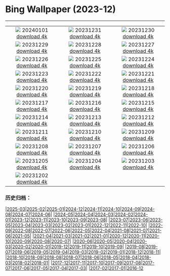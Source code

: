 # Bing Wallpaper (2023-12)
**************
| | | |
| :----: | :----: | :----: |
| ![](https://www.bing.com/th?id=OHR.ThailandNewYears_EN-US7115555089_1920x1080.jpg) 20240101 [download 4k](https://www.bing.com/th?id=OHR.ThailandNewYears_EN-US7115555089_UHD.jpg) | ![](https://www.bing.com/th?id=OHR.TadamiWinter_EN-US6973402256_1920x1080.jpg) 20231231 [download 4k](https://www.bing.com/th?id=OHR.TadamiWinter_EN-US6973402256_UHD.jpg) | ![](https://www.bing.com/th?id=OHR.BlueAmsterdam_EN-US6868017848_1920x1080.jpg) 20231230 [download 4k](https://www.bing.com/th?id=OHR.BlueAmsterdam_EN-US6868017848_UHD.jpg) |
| ![](https://www.bing.com/th?id=OHR.GreenlandHumpback_EN-US0330682837_1920x1080.jpg) 20231229 [download 4k](https://www.bing.com/th?id=OHR.GreenlandHumpback_EN-US0330682837_UHD.jpg) | ![](https://www.bing.com/th?id=OHR.KirkjufellAurora_EN-US0249270913_1920x1080.jpg) 20231228 [download 4k](https://www.bing.com/th?id=OHR.KirkjufellAurora_EN-US0249270913_UHD.jpg) | ![](https://www.bing.com/th?id=OHR.BoxingDaySunrise_EN-US9951041123_1920x1080.jpg) 20231227 [download 4k](https://www.bing.com/th?id=OHR.BoxingDaySunrise_EN-US9951041123_UHD.jpg) |
| ![](https://www.bing.com/th?id=OHR.CaribouChristmas_EN-US9744655068_1920x1080.jpg) 20231226 [download 4k](https://www.bing.com/th?id=OHR.CaribouChristmas_EN-US9744655068_UHD.jpg) | ![](https://www.bing.com/th?id=OHR.EstoniaXmasEve_EN-US9431079565_1920x1080.jpg) 20231225 [download 4k](https://www.bing.com/th?id=OHR.EstoniaXmasEve_EN-US9431079565_UHD.jpg) | ![](https://www.bing.com/th?id=OHR.FestivusPenguins_EN-US9322662873_1920x1080.jpg) 20231224 [download 4k](https://www.bing.com/th?id=OHR.FestivusPenguins_EN-US9322662873_UHD.jpg) |
| ![](https://www.bing.com/th?id=OHR.LjubljanaLights_EN-US9215683814_1920x1080.jpg) 20231223 [download 4k](https://www.bing.com/th?id=OHR.LjubljanaLights_EN-US9215683814_UHD.jpg) | ![](https://www.bing.com/th?id=OHR.BavarianSolstice_EN-US9111666986_1920x1080.jpg) 20231222 [download 4k](https://www.bing.com/th?id=OHR.BavarianSolstice_EN-US9111666986_UHD.jpg) | ![](https://www.bing.com/th?id=OHR.ValGardenaItaly_EN-US8887980856_1920x1080.jpg) 20231221 [download 4k](https://www.bing.com/th?id=OHR.ValGardenaItaly_EN-US8887980856_UHD.jpg) |
| ![](https://www.bing.com/th?id=OHR.WarsawChristmas_EN-US8819312496_1920x1080.jpg) 20231220 [download 4k](https://www.bing.com/th?id=OHR.WarsawChristmas_EN-US8819312496_UHD.jpg) | ![](https://www.bing.com/th?id=OHR.CapitolReefSnow_EN-US8594085615_1920x1080.jpg) 20231219 [download 4k](https://www.bing.com/th?id=OHR.CapitolReefSnow_EN-US8594085615_UHD.jpg) | ![](https://www.bing.com/th?id=OHR.WinterWaxwings_EN-US8520915413_1920x1080.jpg) 20231218 [download 4k](https://www.bing.com/th?id=OHR.WinterWaxwings_EN-US8520915413_UHD.jpg) |
| ![](https://www.bing.com/th?id=OHR.GrandPlaceXmas_EN-US8451269457_1920x1080.jpg) 20231217 [download 4k](https://www.bing.com/th?id=OHR.GrandPlaceXmas_EN-US8451269457_UHD.jpg) | ![](https://www.bing.com/th?id=OHR.SantaPark_EN-US8274997583_1920x1080.jpg) 20231216 [download 4k](https://www.bing.com/th?id=OHR.SantaPark_EN-US8274997583_UHD.jpg) | ![](https://www.bing.com/th?id=OHR.BorealOwl_EN-US1112219806_1920x1080.jpg) 20231215 [download 4k](https://www.bing.com/th?id=OHR.BorealOwl_EN-US1112219806_UHD.jpg) |
| ![](https://www.bing.com/th?id=OHR.LofotenRorbu_EN-US1036629496_1920x1080.jpg) 20231214 [download 4k](https://www.bing.com/th?id=OHR.LofotenRorbu_EN-US1036629496_UHD.jpg) | ![](https://www.bing.com/th?id=OHR.Poinsettia_EN-US0450019921_1920x1080.jpg) 20231213 [download 4k](https://www.bing.com/th?id=OHR.Poinsettia_EN-US0450019921_UHD.jpg) | ![](https://www.bing.com/th?id=OHR.MountainDayChina_EN-US0394775210_1920x1080.jpg) 20231212 [download 4k](https://www.bing.com/th?id=OHR.MountainDayChina_EN-US0394775210_UHD.jpg) |
| ![](https://www.bing.com/th?id=OHR.SaharaDunes_EN-US0324387398_1920x1080.jpg) 20231211 [download 4k](https://www.bing.com/th?id=OHR.SaharaDunes_EN-US0324387398_UHD.jpg) | ![](https://www.bing.com/th?id=OHR.PatagoniaGuanaco_EN-US0251074250_1920x1080.jpg) 20231210 [download 4k](https://www.bing.com/th?id=OHR.PatagoniaGuanaco_EN-US0251074250_UHD.jpg) | ![](https://www.bing.com/th?id=OHR.JerseyIsland_EN-US0109101063_1920x1080.jpg) 20231209 [download 4k](https://www.bing.com/th?id=OHR.JerseyIsland_EN-US0109101063_UHD.jpg) |
| ![](https://www.bing.com/th?id=OHR.PearlHarborArizona_EN-US9996821390_1920x1080.jpg) 20231208 [download 4k](https://www.bing.com/th?id=OHR.PearlHarborArizona_EN-US9996821390_UHD.jpg) | ![](https://www.bing.com/th?id=OHR.CERNCenter_EN-US9854867489_1920x1080.jpg) 20231207 [download 4k](https://www.bing.com/th?id=OHR.CERNCenter_EN-US9854867489_UHD.jpg) | ![](https://www.bing.com/th?id=OHR.AlpsCastles_EN-US9735484506_1920x1080.jpg) 20231206 [download 4k](https://www.bing.com/th?id=OHR.AlpsCastles_EN-US9735484506_UHD.jpg) |
| ![](https://www.bing.com/th?id=OHR.CheetahDay_EN-US6775219587_1920x1080.jpg) 20231205 [download 4k](https://www.bing.com/th?id=OHR.CheetahDay_EN-US6775219587_UHD.jpg) | ![](https://www.bing.com/th?id=OHR.VermilionCliffs_EN-US9543863428_1920x1080.jpg) 20231204 [download 4k](https://www.bing.com/th?id=OHR.VermilionCliffs_EN-US9543863428_UHD.jpg) | ![](https://www.bing.com/th?id=OHR.AngkorPark_EN-US8869976296_1920x1080.jpg) 20231203 [download 4k](https://www.bing.com/th?id=OHR.AngkorPark_EN-US8869976296_UHD.jpg) |
| ![](https://www.bing.com/th?id=OHR.IcebergAntarctica_EN-US8733526190_1920x1080.jpg) 20231202 [download 4k](https://www.bing.com/th?id=OHR.IcebergAntarctica_EN-US8733526190_UHD.jpg) |  |  |

### 历史归档：

|[2025-03](2025-03/2025-03.md)|[2025-02](2025-02/2025-02.md)|[2025-01](2025-01/2025-01.md)|[2024-12](2024-12/2024-12.md)|[2024-11](2024-11/2024-11.md)|[2024-10](2024-10/2024-10.md)|[2024-09](2024-09/2024-09.md)|[2024-08](2024-08/2024-08.md)|[2024-07](2024-07/2024-07.md)|[2024-06](2024-06/2024-06.md)|
|[2024-05](2024-05/2024-05.md)|[2024-04](2024-04/2024-04.md)|[2024-03](2024-03/2024-03.md)|[2024-02](2024-02/2024-02.md)|[2024-01](2024-01/2024-01.md)|[2023-12](2023-12/2023-12.md)|[2023-11](2023-11/2023-11.md)|[2023-10](2023-10/2023-10.md)|[2023-09](2023-09/2023-09.md)|[2023-08](2023-08/2023-08.md)|
|[2023-07](2023-07/2023-07.md)|[2023-06](2023-06/2023-06.md)|[2023-05](2023-05/2023-05.md)|[2023-04](2023-04/2023-04.md)|[2023-03](2023-03/2023-03.md)|[2023-02](2023-02/2023-02.md)|[2023-01](2023-01/2023-01.md)|[2022-12](2022-12/2022-12.md)|[2022-11](2022-11/2022-11.md)|[2022-10](2022-10/2022-10.md)|
|[2022-09](2022-09/2022-09.md)|[2022-08](2022-08/2022-08.md)|[2022-07](2022-07/2022-07.md)|[2022-06](2022-06/2022-06.md)|[2022-05](2022-05/2022-05.md)|[2022-04](2022-04/2022-04.md)|[2021-08](2021-08/2021-08.md)|[2021-07](2021-07/2021-07.md)|[2021-06](2021-06/2021-06.md)|[2021-05](2021-05/2021-05.md)|
|[2021-04](2021-04/2021-04.md)|[2021-03](2021-03/2021-03.md)|[2021-02](2021-02/2021-02.md)|[2021-01](2021-01/2021-01.md)|[2020-12](2020-12/2020-12.md)|[2020-11](2020-11/2020-11.md)|[2020-10](2020-10/2020-10.md)|[2020-09](2020-09/2020-09.md)|[2020-08](2020-08/2020-08.md)|[2020-07](2020-07/2020-07.md)|
|[2020-06](2020-06/2020-06.md)|[2020-05](2020-05/2020-05.md)|[2020-04](2020-04/2020-04.md)|[2020-03](2020-03/2020-03.md)|[2020-02](2020-02/2020-02.md)|[2020-01](2020-01/2020-01.md)|[2019-12](2019-12/2019-12.md)|[2019-11](2019-11/2019-11.md)|[2019-10](2019-10/2019-10.md)|[2019-09](2019-09/2019-09.md)|
|[2019-08](2019-08/2019-08.md)|[2019-07](2019-07/2019-07.md)|[2019-06](2019-06/2019-06.md)|[2019-05](2019-05/2019-05.md)|[2019-04](2019-04/2019-04.md)|[2019-03](2019-03/2019-03.md)|[2019-02](2019-02/2019-02.md)|[2019-01](2019-01/2019-01.md)|[2018-12](2018-12/2018-12.md)|[2018-11](2018-11/2018-11.md)|
|[2018-10](2018-10/2018-10.md)|[2018-09](2018-09/2018-09.md)|[2018-08](2018-08/2018-08.md)|[2018-07](2018-07/2018-07.md)|[2018-06](2018-06/2018-06.md)|[2018-05](2018-05/2018-05.md)|[2018-04](2018-04/2018-04.md)|[2018-03](2018-03/2018-03.md)|[2018-02](2018-02/2018-02.md)|[2018-01](2018-01/2018-01.md)|
|[2017-12](2017-12/2017-12.md)|[2017-11](2017-11/2017-11.md)|[2017-10](2017-10/2017-10.md)|[2017-09](2017-09/2017-09.md)|[2017-08](2017-08/2017-08.md)|[2017-07](2017-07/2017-07.md)|[2017-06](2017-06/2017-06.md)|[2017-05](2017-05/2017-05.md)|[2017-04](2017-04/2017-04.md)|[2017-03](2017-03/2017-03.md)|
|[2017-02](2017-02/2017-02.md)|[2017-01](2017-01/2017-01.md)|[2016-12](2016-12/2016-12.md)